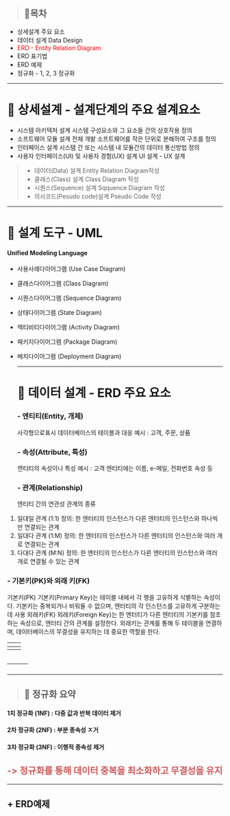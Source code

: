 <blockquote>
<h2 id="🎯목차">🎯목차</h2>
</blockquote>
<ul>
<li>상세설계 주요 요소</li>
<li>데이터 설계 Data Design</li>
<li><span style="color: red;">ERD - Entity Relation Diagram</span></li>
<li>ERD 표기법</li>
<li>ERD 예제</li>
<li>정규화 - 1, 2, 3 정규화</li>
</ul>
<hr />
<h1 id="📌-상세설계---설계단계의-주요-설계요소">📌 상세설계 - 설계단계의 주요 설계요소</h1>
<ul>
<li>시스템 아키텍처 설계
시스템 구성요소와 그 요소들 간의 상호작용 정의</li>
<li>소프트웨어 모듈 설계
전체 개발 소프트웨어를 작은 단위로 분해하여 구조를 정의</li>
<li>인터페이스 설계
시스템 간 또는 시스템 내 모듈간의 데이터 통신방법 정의</li>
<li>사용자 인터페이스(UI) 및 사용자 경험(UX) 설계
UI 설계 - UX 설계</li>
</ul>
<blockquote>
<ul>
<li>데이터(Data) 설계 
Entity Relation Diagram작성</li>
<li>클래스(Class) 설계
Class Diagram 작성</li>
<li>시퀀스(Sequence) 설계
Sqquence Diagram 작성</li>
<li>의사코드(Pesudo code)설계
Pseudo Code 작성</li>
</ul>
</blockquote>
<hr />
<h1 id="📌-설계-도구---uml">📌 설계 도구 - UML</h1>
<h4 id="unified-modeling-language">Unified Modeling Language</h4>
<ul>
<li><p>사용사례다이어그램 (Use Case Diagram)</p>
</li>
<li><p>클래스다이어그램 (Class Diagram)</p>
</li>
<li><p>시퀀스다이어그램 (Sequence Diagram)</p>
</li>
<li><p>상태다이어그램 (State Diagram)</p>
</li>
<li><p>액티비티다이어그램 (Activity Diagram)</p>
</li>
<li><p>패키지다이어그램 (Package Diagram)</p>
</li>
<li><p>배치다이어그램 (Deployment Diagram)</p>
<hr />
<h1 id="📌-데이터-설계---erd-주요-요소">📌 데이터 설계 - ERD 주요 요소</h1>
<h3 id="--엔티티entity-개체">- 엔티티(Entity, 개체)</h3>
<p>사각형으로표시
데이터베이스의 테이블과 대응
예시 : 고객, 주문, 상품</p>
<h3 id="--속성attribute-특성">- 속성(Attribute, 특성)</h3>
<p>엔티티의 속성이나 특성
예시 : 고객 엔티티에는 이름, e-메일, 전화번호 속성 등</p>
<h3 id="--관계relationship">- 관계(Relationship)</h3>
<p>엔티티 간의 연관성
관계의 종류</p>
</li>
</ul>
<ol>
<li>일대일 관계 (1:1)
정의: 한 엔터티의 인스턴스가 다른 엔터티의 인스턴스와 하나씩만 연결되는 관계</li>
<li>일대다 관계 (1:M)
정의: 한 엔터티의 인스턴스가 다른 엔터티의 인스턴스와 여러 개로 연결되는 관계</li>
<li>다대다 관계 (M:N)
정의: 한 엔터티의 인스턴스가 다른 엔터티의 인스턴스와 여러 개로 연결될 수 있는 관계</li>
</ol>
<h3 id="--기본키pk와-외래-키fk">- 기본키(PK)와 외래 키(FK)</h3>
<p>기본키(PK)
기본키(Primary Key)는 테이블 내에서 각 행을 고유하게 식별하는 속성이다. 기본키는 중복되거나 비워둘 수 없으며, 엔터티의 각 인스턴스를 고유하게 구분하는 데 사용
외래키(FK)
외래키(Foreign Key)는 한 엔터티가 다른 엔터티의 기본키를 참조하는 속성으로, 엔터티 간의 관계를 설정한다. 외래키는 관계를 통해 두 테이블을 연결하며, 데이터베이스의 무결성을 유지하는 데 중요한 역할을 한다. </p>
<table>
<thead>
<tr>
<th><img alt="" src="https://velog.velcdn.com/images/mi_nini/post/c3cd6d19-96b9-42c7-a003-b764d85adf5e/image.png" /></th>
<th><img alt="" src="https://velog.velcdn.com/images/mi_nini/post/158f5ad1-7bc6-4827-b086-fde8faa08180/image.png" /></th>
</tr>
</thead>
<tbody><tr>
<td><img alt="" src="https://velog.velcdn.com/images/mi_nini/post/75b8a5b7-bd95-464d-a1b4-d21a0a3b12ba/image.png" /></td>
<td><img alt="" src="https://velog.velcdn.com/images/mi_nini/post/d4381acb-077e-4446-aded-475e1019edce/image.png" /></td>
</tr>
</tbody></table>
<p><img alt="" src="https://velog.velcdn.com/images/mi_nini/post/a515a5a2-ecd2-473f-b10b-ede9e9d7d25c/image.png" /></p>
<table>
<thead>
<tr>
<th><img alt="" src="https://velog.velcdn.com/images/mi_nini/post/44fbf7f3-2f2e-4be1-a3b0-11315cc56678/image.png" /></th>
<th><img alt="" src="https://velog.velcdn.com/images/mi_nini/post/ec788387-abb5-42ec-8977-81011433298e/image.png" /></th>
<th><img alt="" src="https://velog.velcdn.com/images/mi_nini/post/dcb50eb3-850e-4373-870d-656c40f4fea1/image.png" /></th>
</tr>
</thead>
</table>
<hr />
<blockquote>
<h2 id="📌-정규화-요약">📌 정규화 요약</h2>
</blockquote>
<h4 id="1치-정규화-1nf--다중-값과-반복-데이터-제거">1치 정규화 (1NF) : 다중 값과 반복 데이터 제거</h4>
<h4 id="2차-정규화-2nf--부분-종속성-ㅈ거">2차 정규화 (2NF) : 부분 종속성 ㅈ거</h4>
<h4 id="3차-정규화-3nf--이행적-종속성-제거">3차 정규화 (3NF) : 이행적 종속성 제거</h4>
<h2 id="span-stylecolorindianred--정규화를-통해-데이터-중복을-최소화하고-무결성을-유지"><span style="color: indianred;">-&gt; 정규화를 통해 데이터 중복을 최소화하고 무결성을 유지</h2>
</span>

<hr />
<h2 id="-erd예제">+ ERD예제</h2>
<p><img alt="" src="https://velog.velcdn.com/images/mi_nini/post/8daccd34-faaa-479e-954c-5d3cac57482e/image.jpg" /></p>
<p><img alt="" src="https://velog.velcdn.com/images/mi_nini/post/9347d8d9-e840-4558-b8f6-00d4d41d14d1/image.png" /></p>
<p><img alt="" src="https://velog.velcdn.com/images/mi_nini/post/b37ff08b-722c-43a6-bbe0-1cf795b3d62f/image.png" /></p>